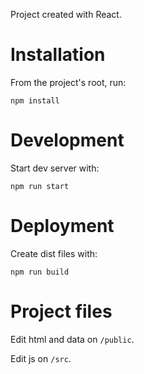 Project created with React.

# Installation

From the project's root, run:

```
npm install
```

# Development

Start dev server with:

```
npm run start
```

# Deployment

Create dist files with:

```
npm run build
```

# Project files

Edit html and data on `/public`.

Edit js on `/src`.
